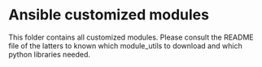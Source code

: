 # Ansible customized modules

This folder contains all customized modules. Please consult the README file of the latters to known which module_utils to download and which python libraries needed.
